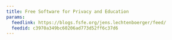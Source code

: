 ```yaml
---
title: Free Software for Privacy and Education
params:
  feedlink: https://blogs.fsfe.org/jens.lechtenboerger/feed/
  feedid: c3970a349bc60206ad773d52ff6c37d6
---
```

